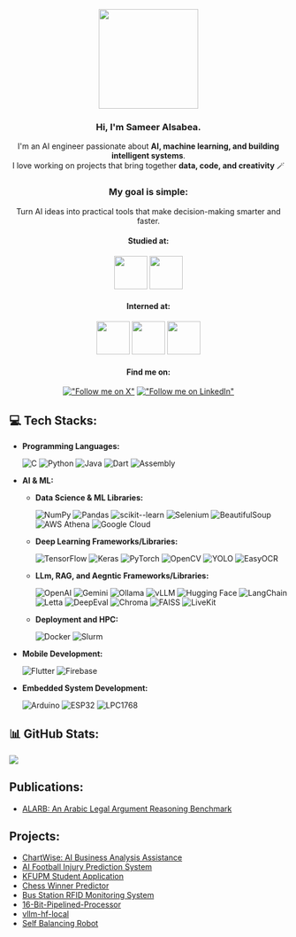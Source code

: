 <div align="center">
  <img src="https://github.com/user-attachments/assets/e14e315b-efe4-4b16-9e14-30844fe40ff7" height="180"/>
  
  ### Hi, I'm Sameer Alsabea.
  I'm an AI engineer passionate about **AI, machine learning, and building intelligent systems**.  
  I love working on projects that bring together **data, code, and creativity** 🪄

  ### My goal is simple: 
  Turn AI ideas into practical tools that make decision-making smarter and faster.

  #### Studied at:
  <p>
    <img src="https://github.com/user-attachments/assets/ebfbe143-abfb-4376-aa19-728ab65b137a" height="60" />
    <img src="https://github.com/user-attachments/assets/2e89722d-9349-4aa9-845d-534393a4d5df" height="60" />
  <p />

  #### Interned at:
  <p>
    <img src="https://github.com/user-attachments/assets/40a507c2-c867-4b42-905e-fcc39d838985" height="60" />
    <img src="https://github.com/user-attachments/assets/2e89722d-9349-4aa9-845d-534393a4d5df" height="60" />
    <img src="https://github.com/user-attachments/assets/d86a9976-34a5-4de2-a6a7-5ba132721c79" height="60" />
  <p />
  
  #### Find me on: 
  [!["Follow me on X"](https://img.shields.io/twitter/follow/pr_Mais?label=Follow%20me)](https://x.com/Sameer_Alsabea) [!["Follow me on LinkedIn"](https://img.shields.io/badge/LinkedIn-blue?style=flat&logo=linkedin&labelColor=blue)](https://www.linkedin.com/in/sameer-alsabea-610291239/)
  
</div>
  
## :computer: Tech Stacks:

- **Programming Languages:**

  ![C](https://img.shields.io/badge/C-00599C?style=flat&logo=c&logoColor=white)
  ![Python](https://img.shields.io/badge/Python-3776AB?style=flat&logo=python&logoColor=white)
  ![Java](https://img.shields.io/badge/Java-ED8B00?style=flat&logo=openjdk&logoColor=white)
  ![Dart](https://img.shields.io/badge/Dart-0175C2?style=flat&logo=dart&logoColor=white)
  ![Assembly](https://img.shields.io/badge/Assembly-6E4C13?style=flat&logo=protocols.io&logoColor=white)

- **AI & ML:**

  - **Data Science & ML Libraries:**
  
    ![NumPy](https://img.shields.io/badge/NumPy-013243?style=flat&logo=numpy&logoColor=white)  ![Pandas](https://img.shields.io/badge/Pandas-150458?style=flat&logo=pandas&logoColor=white)  ![scikit--learn](https://img.shields.io/badge/scikit--learn-F7931E?style=flat&logo=scikitlearn&logoColor=white)  ![Selenium](https://img.shields.io/badge/Selenium-43B02A?style=flat&logo=selenium&logoColor=white)  ![BeautifulSoup](https://img.shields.io/badge/BeautifulSoup-4E9A06?style=flat&logo=python&logoColor=white) ![AWS Athena](https://img.shields.io/badge/AWS%20Athena-232F3E?logo=amazon-aws&logoColor=white) ![Google Cloud](https://img.shields.io/badge/GDC_Buckets-4285F4?logo=google-cloud&logoColor=white)
  
  
  - **Deep Learning Frameworks/Libraries:** 
  
    ![TensorFlow](https://img.shields.io/badge/TensorFlow-FF6F00?style=flat&logo=tensorflow&logoColor=white)  ![Keras](https://img.shields.io/badge/Keras-D00000?style=flat&logo=keras&logoColor=white)  ![PyTorch](https://img.shields.io/badge/PyTorch-EE4C2C?style=flat&logo=pytorch&logoColor=white)  ![OpenCV](https://img.shields.io/badge/OpenCV-5C3EE8?style=flat&logo=opencv&logoColor=white) ![YOLO](https://img.shields.io/badge/YOLO-00FFFF?style=flat&logo=yolo&logoColor=black) ![EasyOCR](https://img.shields.io/badge/EasyOCR-231F20?style=flat&logo=python&logoColor=white)
  
  - **LLm, RAG, and Aegntic Frameworks/Libraries:**
  
    ![OpenAI](https://img.shields.io/badge/OpenAI-412991?style=flat&logo=openai&logoColor=white)  ![Gemini](https://img.shields.io/badge/Gemini-4285F4?style=flat&logo=googlegemini&logoColor=white)  ![Ollama](https://img.shields.io/badge/Ollama-000000?style=flat&logo=ollama&logoColor=white) ![vLLM](https://img.shields.io/badge/vLLM-FF4B4B?style=flat&logo=opensourceinitiative&logoColor=white) ![Hugging Face](https://img.shields.io/badge/HuggingFace-FFAE00?style=flat&logo=huggingface&logoColor=white)  ![LangChain](https://img.shields.io/badge/LangChain-1C3C3C?style=flat&logo=langchain&logoColor=white)  ![Letta](https://img.shields.io/badge/Letta-FF5733?style=flat&logo=letta&logoColor=white) ![DeepEval](https://img.shields.io/badge/DeepEval-6C47FF?style=flat&logo=pytest&logoColor=white) ![Chroma](https://img.shields.io/badge/Chroma-00C9A7?style=flat&logo=postgresql&logoColor=white) ![FAISS](https://img.shields.io/badge/FAISS-2C2C2C?style=flat&logo=database&logoColor=white) ![LiveKit](https://img.shields.io/badge/LiveKit-0086FF?style=flat&logo=livekit&logoColor=white)

  - **Deployment and HPC:**
   
    ![Docker](https://img.shields.io/badge/Docker-2496ED?logo=docker&logoColor=white) ![Slurm](https://img.shields.io/badge/Slurm-2B2B2B?logo=slurm&logoColor=white)
  
- **Mobile Development:**

  ![Flutter](https://img.shields.io/badge/Flutter-02569B?style=flat&logo=flutter&logoColor=white)
  ![Firebase](https://img.shields.io/badge/Firebase-FFCA28?style=flat&logo=firebase&logoColor=black)

- **Embedded System Development:**

  ![Arduino](https://img.shields.io/badge/Arduino-00878F?style=flat&logo=arduino&logoColor=white)
  ![ESP32](https://img.shields.io/badge/ESP32-E7352C?style=flat&logo=espressif&logoColor=white)
  ![LPC1768](https://img.shields.io/badge/LPC1768-002E6D?style=flat&logo=nxp&logoColor=white)

## 📊 GitHub Stats:

<!-- Total commits, stars, etc. -->
![](https://github-readme-streak-stats.herokuapp.com/?user=Sameer-13&theme=dark&hide_border=false)

## Publications:
- [ALARB: An Arabic Legal Argument Reasoning Benchmark](https://arxiv.org/abs/2510.00694)

## Projects:
- [ChartWise: AI Business Analysis Assistance](https://github.com/Sameer-13/ChartWise)
- [AI Football Injury Prediction System](https://github.com/Sameer-13/AI_Football_Injury_Prediction_System)
- [KFUPM Student Application](https://github.com/Sameer-13/KFUPM-Student-Application)
- [Chess Winner Predictor](https://github.com/Sameer-13/Chess_Winner_Predictor)
- [Bus Station RFID Monitoring System](https://github.com/Sameer-13/Bus-Station-RFID-Monitoring-System)
- [16-Bit-Pipelined-Processor](https://github.com/Sameer-13/16-Bit-Pipelined-Processor-Design)
- [vllm-hf-local](https://github.com/Sameer-13/vllm-hf-local)
- [Self Balancing Robot](https://github.com/Sameer-13/Self-Balancing-Robot)
